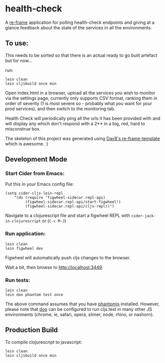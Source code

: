 # health-check

A [re-frame](https://github.com/Day8/re-frame) application for polling health-check endpoints and giving at a glance feedback about the state of the services in all the environments.

## To use:

This needs to be sorted so that there is an actual ready to go built artefact but for now...

run:
```
lein clean
lein cljsbuild once min
```

Open index.html in a browser, upload all the services you wish to monitor via the settings page, currently only supports CSV format, ranking them in order of severity (1 is most severe so - probably what you want for your prod services), and then switch to the monitoring tab.

Health Check will periodically ping all the urls it has been provided with and will display any which don't respond with a 2** in a big, red, hard to misconstrue box.

The skeleton of this project was generated using [Day8's re-frame-template](https://github.com/Day8/re-frame-template) which is awesome. :)

## Development Mode

### Start Cider from Emacs:

Put this in your Emacs config file:

```
(setq cider-cljs-lein-repl
	"(do (require 'figwheel-sidecar.repl-api)
         (figwheel-sidecar.repl-api/start-figwheel!)
         (figwheel-sidecar.repl-api/cljs-repl))")
```

Navigate to a clojurescript file and start a figwheel REPL with `cider-jack-in-clojurescript` or (`C-c M-J`)

### Run application:

```
lein clean
lein figwheel dev
```

Figwheel will automatically push cljs changes to the browser.

Wait a bit, then browse to [http://localhost:3449](http://localhost:3449).

### Run tests:

```
lein clean
lein doo phantom test once
```

The above command assumes that you have [phantomjs](https://www.npmjs.com/package/phantomjs) installed. However, please note that [doo](https://github.com/bensu/doo) can be configured to run cljs.test in many other JS environments (chrome, ie, safari, opera, slimer, node, rhino, or nashorn).

## Production Build


To compile clojurescript to javascript:

```
lein clean
lein cljsbuild once min
```
